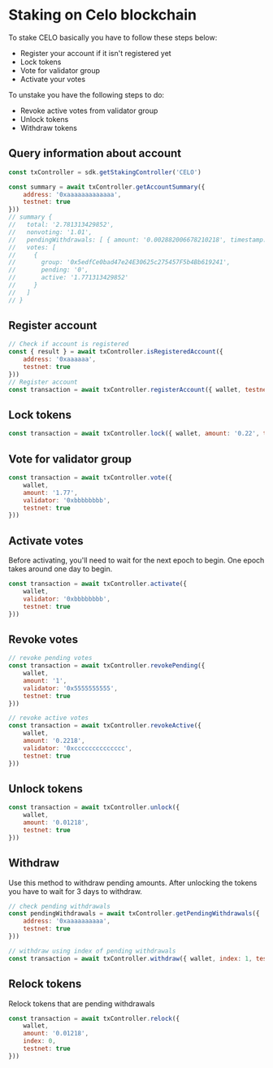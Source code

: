 # Staking on Celo blockchain

To stake CELO basically you have to follow these steps below:

- Register your account if it isn't registered yet
- Lock tokens
- Vote for validator group
- Activate your votes

To unstake you have the following steps to do:

- Revoke active votes from validator group
- Unlock tokens
- Withdraw tokens

## Query information about account

```js
const txController = sdk.getStakingController('CELO')

const summary = await txController.getAccountSummary({
	address: '0xaaaaaaaaaaaaa',
	testnet: true 
}))
// summary {
//   total: '2.781313429852',
//   nonvoting: '1.01',
//   pendingWithdrawals: [ { amount: '0.002882006678210218', timestamp: '1625704512' } ],
//   votes: [
//     {
//       group: '0x5edfCe0bad47e24E30625c275457F5b4Bb619241',
//       pending: '0',
//       active: '1.771313429852'
//     }
//   ]
// }
```

## Register account

```js
// Check if account is registered
const { result } = await txController.isRegisteredAccount({
	address: '0xaaaaaa',
	testnet: true
}))
// Register account
const transaction = await txController.registerAccount({ wallet, testnet: true }))
```

## Lock tokens

```js
const transaction = await txController.lock({ wallet, amount: '0.22', testnet: true }))
```

## Vote for validator group

```js
const transaction = await txController.vote({ 
	wallet, 
	amount: '1.77', 
	validator: '0xbbbbbbbb', 
	testnet: true 
}))
```

## Activate votes

Before activating, you'll need to wait for the next epoch to begin. One epoch takes around one day to begin.

```js
const transaction = await txController.activate({ 
	wallet, 
	validator: '0xbbbbbbbb', 
	testnet: true 
}))
```

## Revoke votes

```js
// revoke pending votes
const transaction = await txController.revokePending({ 
	wallet, 
	amount: '1', 
	validator: '0x5555555555', 
	testnet: true 
}))

// revoke active votes
const transaction = await txController.revokeActive({ 
	wallet, 
	amount: '0.2218', 
	validator: '0xcccccccccccccc', 
	testnet: true 
}))
```

## Unlock tokens

```js
const transaction = await txController.unlock({ 
	wallet, 
	amount: '0.01218', 
	testnet: true 
}))
```

## Withdraw

Use this method to withdraw pending amounts. After unlocking the tokens you have to wait for 3 days to withdraw.

```js
// check pending withdrawals
const pendingWithdrawals = await txController.getPendingWithdrawals({
	address: '0xaaaaaaaaaa',
	testnet: true
}))

// withdraw using index of pending withdrawals
const transaction = await txController.withdraw({ wallet, index: 1, testnet: true }))
```

## Relock tokens

Relock tokens that are pending withdrawals

```js
const transaction = await txController.relock({ 
	wallet, 
	amount: '0.01218',
	index: 0,
	testnet: true 
}))
```

